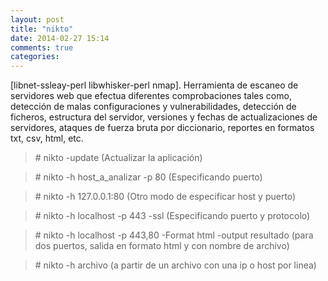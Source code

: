 ```yaml
---
layout: post
title: "nikto"
date: 2014-02-27 15:14
comments: true
categories: 
---
```

[libnet-ssleay-perl libwhisker-perl nmap]. Herramienta de escaneo de servidores web que efectua diferentes comprobaciones tales como, detección de malas configuraciones y vulnerabilidades, detección de ficheros, estructura del servidor, versiones y fechas de actualizaciones de servidores, ataques de fuerza bruta por diccionario, reportes en formatos txt, csv, html, etc.

>\# nikto -update (Actualizar la aplicación)

>\# nikto -h host_a_analizar -p 80 (Especificando puerto)

>\# nikto -h 127.0.0.1:80 (Otro modo de especificar host y puerto)

>\# nikto -h localhost -p 443 -ssl (Especificando puerto y protocolo)

>\# nikto	-h localhost -p	443,80 -Format html -output resultado (para dos puertos, salida en formato html y con nombre de archivo)

>\# nikto -h archivo (a partir de un archivo con una ip o host por linea)

